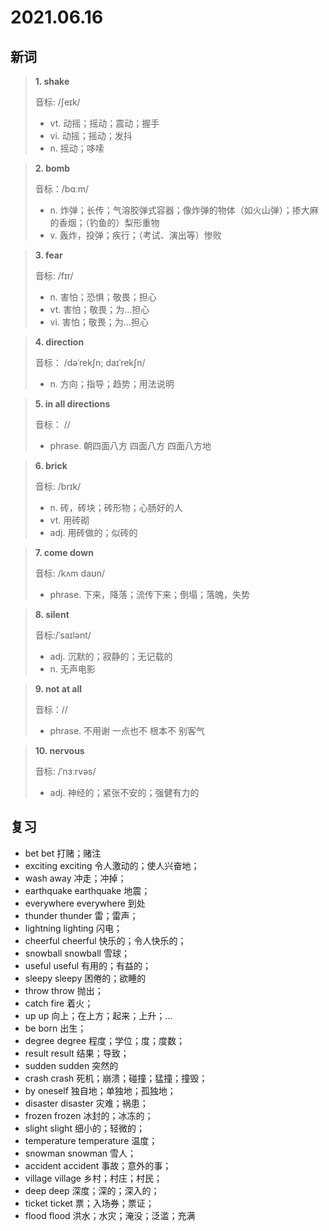 # 2021.06.16

## 新词

> **1. shake**
>
> 音标: /ʃeɪk/
>
> - vt. 动摇；摇动；震动；握手
> - vi. 动摇；摇动；发抖
> - n. 摇动；哆嗦



> **2. bomb** 
> 
> 音标：/bɑːm/
>
> - n. 炸弹；长传；气溶胶弹式容器；像炸弹的物体（如火山弹）；掺大麻的香烟；（钓鱼的）梨形重物
> - v. 轰炸，投弹；疾行；（考试、演出等）惨败





> **3. fear**
>
> 音标:  /fɪr/
>
> - n. 害怕；恐惧；敬畏；担心
> - vt. 害怕；敬畏；为…担心
> - vi. 害怕；敬畏；为…担心



> **4. direction**
>
> 音标： /dəˈrekʃn; daɪˈrekʃn/
>
> - n. 方向；指导；趋势；用法说明




> **5. in all directions**
>
> 音标： //
>
> - phrase. 朝四面八方 四面八方 四面八方地




> **6. brick**
>
> 音标: /brɪk/
>
> - n. 砖，砖块；砖形物；心肠好的人
> - vt. 用砖砌
> - adj. 用砖做的；似砖的


> **7. come down** 
>
> 音标: /kʌm daʊn/
>
> - phrase. 下来，降落；流传下来；倒塌；落魄，失势




> **8. silent**
>
> 音标:/ˈsaɪlənt/
>
> - adj. 沉默的；寂静的；无记载的
> - n. 无声电影




> **9. not at all**
>
> 音标：//
>
> - phrase. 不用谢 一点也不 根本不 别客气


> **10. nervous**
>
> 音标: /ˈnɜːrvəs/
>
> - adj. 神经的；紧张不安的；强健有力的




## 复习

- bet bet 打赌；赌注
- exciting exciting 令人激动的；使人兴奋地；
- wash away 冲走；冲掉；
- earthquake earthquake 地震；
- everywhere everywhere 到处
- thunder thunder 雷；雷声；
- lightning lighting 闪电；
- cheerful cheerful 快乐的；令人快乐的；
- snowball snowball 雪球；
- useful useful 有用的；有益的；
- sleepy sleepy 困倦的；欲睡的
- throw throw 抛出；
- catch fire 着火；
- up up 向上；在上方；起来；上升；...
- be born 出生；
- degree degree 程度；学位；度；度数；
- result result 结果；导致；
- sudden sudden 突然的
- crash crash 死机；崩溃；碰撞；猛撞；撞毁；
- by oneself 独自地；单独地；孤独地；
- disaster disaster 灾难；祸患；
- frozen frozen 冰封的；冰冻的；
- slight slight 细小的；轻微的；
- temperature temperature 温度； 
- snowman snowman 雪人；
- accident accident 事故；意外的事；
- village village 乡村；村庄；村民；
- deep deep 深度；深的；深入的；
- ticket ticket 票；入场券；票证；
- flood flood 洪水；水灾；淹没；泛滥；充满


